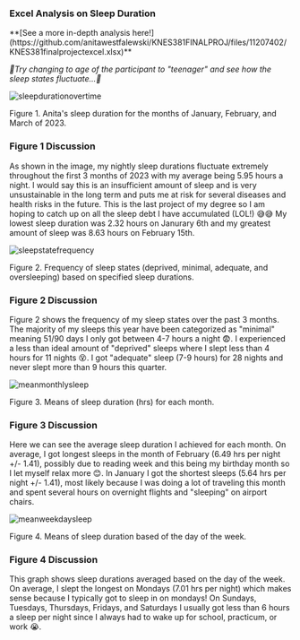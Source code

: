 <h3>Excel Analysis on Sleep Duration</h3>
**[See a more in-depth analysis here!](https://github.com/anitawestfalewski/KNES381FINALPROJ/files/11207402/KNES381finalprojectexcel.xlsx)**
<p> <em> 👀Try changing to age of the participant to "teenager" and see how the sleep states fluctuate...👀</em> </p>

![sleepdurationovertime](https://user-images.githubusercontent.com/130501959/231295793-402702e4-18bd-4505-b635-ab452ce87c3a.jpg)
<p> Figure 1. Anita's sleep duration for the months of January, February, and March of 2023. </p>

### Figure 1 Discussion
As shown in the image, my nightly sleep durations fluctuate extremely throughout the first 3 months of 2023 with my average being 5.95 hours a night. I would say this is an insufficient amount of sleep and is very unsustainable in the long term and puts me at risk for several diseases and health risks in the future. This is the last project of my degree so I am hoping to catch up on all the sleep debt I have accumulated (LOL!) 😅😅 My lowest sleep duration was 2.32 hours on Janurary 6th and my greatest amount of sleep was 8.63 hours on February 15th. 

![sleepstatefrequency](https://user-images.githubusercontent.com/130501959/231295862-86d80bbb-a4f1-455a-9e42-852fa7a56f31.jpg)
<p> Figure 2. Frequency of sleep states (deprived, minimal, adequate, and oversleeping) based on specified sleep durations. </p>

### Figure 2 Discussion
Figure 2 shows the frequency of my sleep states over the past 3 months. The majority of my sleeps this year have been categorized as "minimal" meaning 51/90 days I only got between 4-7 hours a night 😨. I experienced a less than ideal amount of "deprived" sleeps where I slept less than 4 hours for 11 nights 😵. I got "adequate" sleep (7-9 hours) for 28 nights and never slept more than 9 hours this quarter.

![meanmonthlysleep](https://user-images.githubusercontent.com/130501959/231344307-41b30943-0f36-419e-8c0e-bf77cd9c4530.jpg)
<p> Figure 3. Means of sleep duration (hrs) for each month. </p>

### Figure 3 Discussion
Here we can see the average sleep duration I achieved for each month. On average, I got longest sleeps in the month of February (6.49 hrs per night +/- 1.41), possibly due to reading week and this being my birthday month so I let myself relax more 😊. In January I got the shortest sleeps (5.64 hrs per night +/- 1.41), most likely because I was doing a lot of traveling this month and spent several hours on overnight flights and "sleeping" on airport chairs.

![meanweekdaysleep](https://user-images.githubusercontent.com/130501959/231344399-4d43a8b5-1273-4867-b5cf-47dbceffa7f6.jpg)
<p> Figure 4. Means of sleep duration based of the day of the week. </p>

### Figure 4 Discussion
This graph shows sleep durations averaged based on the day of the week. On average, I slept the longest on Mondays (7.01 hrs per night) which makes sense because I typically got to sleep in on mondays! On Sundays, Tuesdays, Thursdays, Fridays, and Saturdays I usually got less than 6 hours a sleep per night since I always had to wake up for school, practicum, or work 😭.

